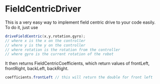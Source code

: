 # FieldCentricDriver

This is a very easy way to implement field centric drive to your code easily. To do it, just use

```java
driveFieldCentric(x,y,rotation,gyro);
// where x is the x on the controller
// where y is the y on the controller
// where rotation is the rotation from the controller
// where gyro is the current rotation of the robot
```

It then returns FieldCentricCoefficients, which return values of frontLeft, frontRight, backLeft, backRight.&#x20;

```java
coefficients.frontLeft // this will return the double for front left
```

